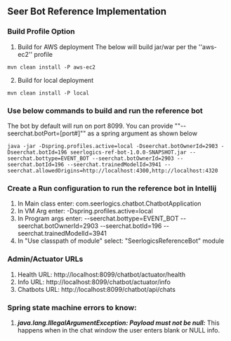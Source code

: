 ## Seer Bot Reference Implementation

### Build Profile Option
1. Build for AWS deployment
The below will build jar/war per the ''aws-ec2'' profile
```
mvn clean install -P aws-ec2
```

2. Build for local deployment
```
mvn clean install -P local
```

### Use below commands to build and run the reference bot
The bot by default will run on port 8099. You can provide ""--seerchat.botPort=[port#]"" as a spring argument as shown below

```
java -jar -Dspring.profiles.active=local -Dseerchat.botOwnerId=2903 -Dseerchat.botId=196 seerlogics-ref-bot-1.0.0-SNAPSHOT.jar --seerchat.bottype=EVENT_BOT --seerchat.botOwnerId=2903 --seerchat.botId=196 --seerchat.trainedModelId=3941 --seerchat.allowedOrigins=http://localhost:4300,http://localhost:4320
```

### Create a Run configuration to run the reference bot in Intellij
1. In Main class enter: com.seerlogics.chatbot.ChatbotApplication
2. In VM Arg enter: -Dspring.profiles.active=local
3. In Program args enter: --seerchat.bottype=EVENT_BOT --seerchat.botOwnerId=2903 --seerchat.botId=196 --seerchat.trainedModelId=3941
4. In "Use classpath of module" select: "SeerlogicsReferenceBot" module

### Admin/Actuator URLs
1. Health URL: http://localhost:8099/chatbot/actuator/health
2. Info URL: http://localhost:8099/chatbot/actuator/info
3. Chatbots URL: http://localhost:8099/chatbot/api/chats

### Spring state machine errors to know:
1. ***java.lang.IllegalArgumentException: Payload must not be null:***
This happens when in the chat window the user enters blank or NULL info.
